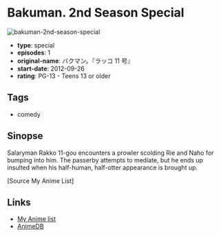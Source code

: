 # Bakuman. 2nd Season Special

![bakuman-2nd-season-special](https://cdn.myanimelist.net/images/anime/10/60369.jpg)

-   **type**: special
-   **episodes**: 1
-   **original-name**: バクマン。『ラッコ 11 号』
-   **start-date**: 2012-09-26
-   **rating**: PG-13 - Teens 13 or older

## Tags

-   comedy

## Sinopse

Salaryman Rakko 11-gou encounters a prowler scolding Rie and Naho for bumping into him. The passerby attempts to mediate, but he ends up insulted when his half-human, half-otter appearance is brought up.

[Source My Anime List]

## Links

-   [My Anime list](https://myanimelist.net/anime/23369/Bakuman_2nd_Season_Special)
-   [AnimeDB](http://anidb.info/perl-bin/animedb.pl?show=anime&aid=8150)
